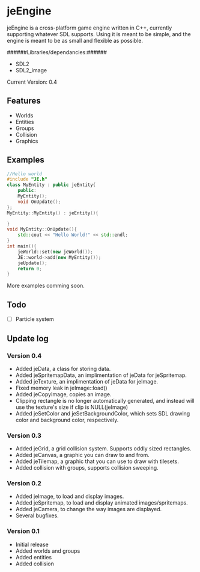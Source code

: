 jeEngine
========
jeEngine is a cross-platform game engine written in C++, currently supporting whatever SDL supports.
Using it is meant to be simple, and the engine is meant to be as small and flexible as possible.

######Libraries/dependancies:######
- SDL2
- SDL2_image

Current Version: 0.4

Features
--------
- Worlds
- Entities
- Groups
- Collision
- Graphics

Examples
--------
```C++
//Hello world
#include "JE.h"
class MyEntity : public jeEntity{
	public:
	MyEntity();
	void OnUpdate();
};
MyEntity::MyEntity() : jeEntity(){

}
void MyEntity::OnUpdate(){
	std::cout << "Hello World!" << std::endl;
}
int main(){
	jeWorld::set(new jeWorld());
	JE::world->add(new MyEntity());
	jeUpdate();
	return 0;
}
```

More examples comming soon.

Todo
--------
- [ ] Particle system

Update log
--------
### Version 0.4 ###
- Added jeData, a class for storing data.
- Added jeSpritemapData, an implimentation of jeData for jeSpritemap.
- Added jeTexture, an implimentation of jeData for jeImage.
- Fixed memory leak in jeImage::load()
- Added jeCopyImage, copies an image.
- Clipping rectangle is no longer automatically generated, and instead will use the texture's size if clip is NULL(jeImage)
- Added jeSetColor and jeSetBackgroundColor, which sets SDL drawing color and background color, respectively.

### Version 0.3 ###
- Added jeGrid, a grid collision system.  Supports oddly sized rectangles.
- Added jeCanvas, a graphic you can draw to and from.
- Added jeTilemap, a graphic that you can use to draw with tilesets.
- Added collision with groups, supports collision sweeping.

### Version 0.2 ###
- Added jeImage, to load and display images.
- Added jeSpritemap, to load and display animated images/spritemaps.
- Added jeCamera, to change the way images are displayed.
- Several bugfixes.

### Version 0.1 ###
- Initial release
- Added worlds and groups
- Added entities
- Added collision


